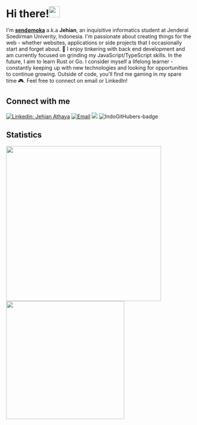 # Hi there!<img src="https://media.giphy.com/media/hvRJCLFzcasrR4ia7z/giphy.gif" width="30">

I'm [**send∅moka**](https://sendomoka.dev/) a.k.a **Jehian**, an inquisitive informatics student at Jenderal Soedirman Univerity, Indonesia. I'm passionate about creating things for the web - whether websites, applications or side projects that I occasionally start and forget about. 💭 I enjoy tinkering with back end development and am currently focused on grinding my JavaScript/TypeScript skills. In the future, I aim to learn Rust or Go. I consider myself a lifelong learner - constantly keeping up with new technologies and looking for opportunities to continue growing. Outside of code, you'll find me gaming in my spare time 🎮. Feel free to connect on email or LinkedIn!

## Connect with me

[![Linkedin: Jehian Athaya](https://img.shields.io/badge/-Jehian%20Athaya-blue?style=flat-square&logo=Linkedin&logoColor=white&link=https://www.linkedin.com/in/jehianth/)](https://www.linkedin.com/in/jehianth/)
<a href="mailto:sendomoka0@gmail.com"><img alt="Email" src="https://img.shields.io/badge/Email-sendomoka0-blue?style=flat-square&logo=email"></a>
[![](https://komarev.com/ghpvc/?username=sendomoka&color=blue&label=Profile%20Views)](https://github.com/sendomoka/sendomoka)
![IndoGitHubers-badge](https://indogithubers-badge.vercel.app/badge?username=sendomoka&style=social)

## Statistics

<span><img width="420" src="https://github-readme-stats.vercel.app/api?username=sendomoka&show_icons=true" /></span>
<span><img width="320" src="https://github-readme-stats.vercel.app/api/top-langs/?username=sendomoka&layout=compact&langs_count=6" /></span>

<!--START_SECTION:waka-->
<!--END_SECTION:waka-->
